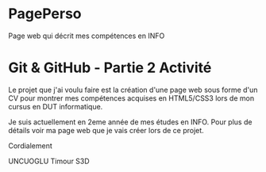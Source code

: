 # PagePerso
Page web qui décrit mes compétences en INFO

# Git & GitHub - Partie 2 Activité
Le projet que j'ai voulu faire est la création d'une page web sous forme d'un CV pour montrer mes compétences acquises 
en HTML5/CSS3 lors de mon cursus en DUT informatique.

Je suis actuellement en 2eme année de mes études en INFO.
Pour plus de détails voir ma page web que je vais créer lors de ce projet.

Cordialement

UNCUOGLU Timour S3D